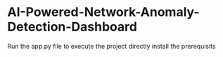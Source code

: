 # AI-Powered-Network-Anomaly-Detection-Dashboard


Run the app.py file to execute the project directly 
install the prerequisits

